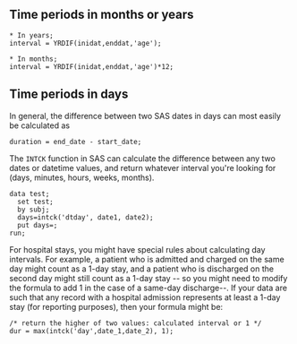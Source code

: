 ## Time periods in months or years
```
* In years;
interval = YRDIF(inidat,enddat,'age');

* In months;
interval = YRDIF(inidat,enddat,'age')*12;
```

## Time periods in days

In general, the difference between two SAS dates in days can most easily be calculated as
```
duration = end_date - start_date;
```

The `INTCK` function in SAS can calculate the difference between any two dates or datetime values, and return whatever interval you're looking for (days, minutes, hours, weeks, months).
```
data test;
  set test;
  by subj;
  days=intck('dtday', date1, date2);
  put days=;
run;
```

For hospital stays, you might have special rules about calculating day intervals. For example, a patient who is admitted and charged on the same day might count as a 1-day stay, and a patient who is discharged on the second day might still count as a 1-day stay -- so you might need to modify the formula to add 1 in the case of a same-day discharge--.  If your data are such that any record with a hospital admission represents at least a 1-day stay (for reporting purposes), then your formula might be:
```
/* return the higher of two values: calculated interval or 1 */
dur = max(intck('day',date_1,date_2), 1);
```
